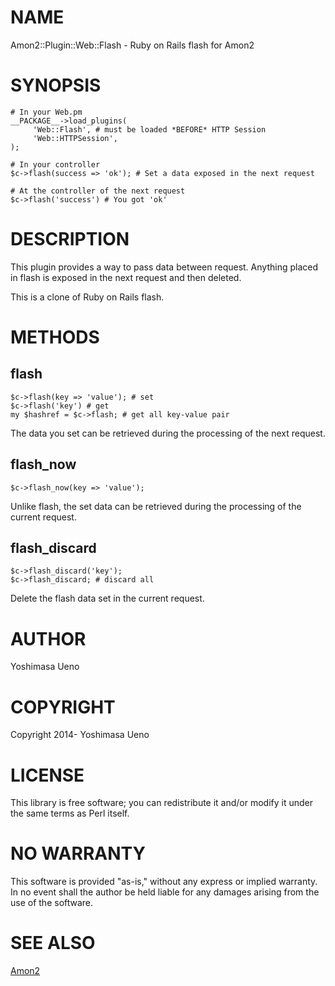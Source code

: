 # NAME

Amon2::Plugin::Web::Flash - Ruby on Rails flash for Amon2

# SYNOPSIS

    # In your Web.pm
    __PACKAGE__->load_plugins(
         'Web::Flash', # must be loaded *BEFORE* HTTP Session
         'Web::HTTPSession', 
    );

    # In your controller
    $c->flash(success => 'ok'); # Set a data exposed in the next request

    # At the controller of the next request
    $c->flash('success') # You got 'ok'

# DESCRIPTION

This plugin provides a way to pass data between request. Anything
placed in flash is exposed in the next request and then deleted.

This is a clone of Ruby on Rails flash.

# METHODS

## flash

    $c->flash(key => 'value'); # set
    $c->flash('key') # get
    my $hashref = $c->flash; # get all key-value pair

The data you set can be retrieved during the processing of the next
request.

## flash\_now

    $c->flash_now(key => 'value');

Unlike flash, the set data can be retrieved during the processing of
the current request.

## flash\_discard

    $c->flash_discard('key');
    $c->flash_discard; # discard all

Delete the flash data set in the current request.

# AUTHOR

Yoshimasa Ueno

# COPYRIGHT

Copyright 2014- Yoshimasa Ueno

# LICENSE

This library is free software; you can redistribute it and/or modify
it under the same terms as Perl itself.

# NO WARRANTY

This software is provided "as-is," without any express or implied
warranty. In no event shall the author be held liable for any damages
arising from the use of the software.

# SEE ALSO

[Amon2](https://metacpan.org/pod/Amon2)
